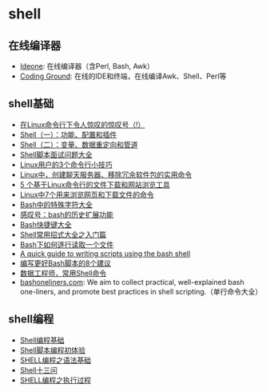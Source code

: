 # shell

## 在线编译器
* [Ideone](http://ideone.com/): 在线编译器（含Perl, Bash, Awk）
* [Coding Ground](http://www.tutorialspoint.com/codingground.htm): 在线的IDE和终端，在线编译Awk、Shell、Perl等

## shell基础
* [在Linux命令行下令人惊叹的惊叹号（!）](https://linux.cn/article-5608-1.html)
* [Shell（一）：功能、配置和插件](http://www.jianshu.com/p/f51b178237c8)
* [Shell（二）：变量、数据重定向和管道](http://www.jianshu.com/p/3687e12b8d48)
* [Shell脚本面试问题大全](https://linux.cn/article-5607-1.html)
* [Linux用户的3个命令行小技巧](https://linux.cn/article-5635-1.html)
* [Linux中，创建聊天服务器、移除冗余软件包的实用命令](https://linux.cn/article-5648-1.html)
* [5 个基于Linux命令行的文件下载和网站浏览工具](https://linux.cn/article-5546-1.html)
* [Linux中7个用来浏览网页和下载文件的命令](https://linux.cn/article-5645-1.html)
* [Bash中的特殊字符大全](https://linux.cn/article-5657-1.html)
* [感叹号：bash的历史扩展功能](https://linux.cn/article-5658-1.html)
* [Bash快捷键大全](https://linux.cn/article-5660-1.html)
* [Shell常用招式大全之入门篇](http://segmentfault.com/a/1190000002924882)
* [Bash下如何逐行读取一个文件](https://linux.cn/article-6119-1.html)
* [A quick guide to writing scripts using the bash shell](http://www.panix.com/~elflord/unix/bash-tute.html)
* [编写更好Bash脚本的8个建议](https://linux.cn/article-6420-1.html)
* [数据工程师，常用Shell命令](http://www.jianshu.com/p/1ea90c81b659)
* [bashoneliners.com](http://www.bashoneliners.com/): We aim to collect practical, well-explained bash one-liners, and promote best practices in shell scripting.（单行命令大全）

## shell编程
* [Shell编程基础](http://wiki.ubuntu.org.cn/Shell%E7%BC%96%E7%A8%8B%E5%9F%BA%E7%A1%80)
* [Shell脚本编程初体验](https://linux.cn/article-5591-1.html)
* [SHELL编程之语法基础](http://liwei.life/2016/05/16/69/)
* [Shell十三问](http://wiki.jikexueyuan.com/project/13-questions-of-shell/)
* [SHELL编程之执行过程](http://liwei.life/2016/05/23/shell%E7%BC%96%E7%A8%8B%E4%B9%8B%E6%89%A7%E8%A1%8C%E8%BF%87%E7%A8%8B/)

